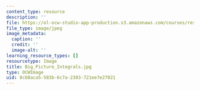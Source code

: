 ```yaml
---
content_type: resource
description: ''
file: https://ol-ocw-studio-app-production.s3.amazonaws.com/courses/res-18-005-highlights-of-calculus-spring-2010/8cb8aca5583b6c7a2383721ee7e27021_Big_Picture_Integrals.jpg
file_type: image/jpeg
image_metadata:
  caption: ''
  credit: ''
  image-alt: ''
learning_resource_types: []
resourcetype: Image
title: Big_Picture_Integrals.jpg
type: OCWImage
uid: 8cb8aca5-583b-6c7a-2383-721ee7e27021
---
```


